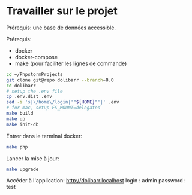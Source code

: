 Travailler sur le projet
========================

Prérequis: une base de données accessible.

Prérequis:
- docker
- docker-compose
- make (pour faciliter les lignes de commande)

```sh
cd ~/PhpstormProjects
git clone git@repo dolibarr --branch=8.0
cd dolibarr
# setup the .env file
cp .env.dist .env
sed -i 's|\/home\/login|'"${HOME}"'|' .env
# for mac, setup FS_MOUNT=delegated
make build
make up
make init-db
```

Entrer dans le terminal docker:
```sh
make php
```

Lancer la mise à jour:
```sh
make upgrade
```

Accéder à l'application:
http://dolibarr.localhost
login : admin
password : test
